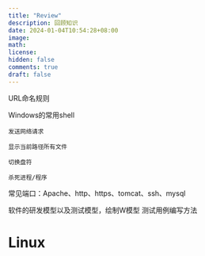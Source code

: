 ```yaml
---
title: "Review"
description: 回顾知识
date: 2024-01-04T10:54:28+08:00
image: 
math: 
license: 
hidden: false
comments: true
draft: false
---
```

URL命名规则

Windows的常用shell
```shell
发送网络请求

显示当前路径所有文件

切换盘符

杀死进程/程序
```

常见端口：Apache、http、https、tomcat、ssh、mysql

软件的研发模型以及测试模型，绘制W模型
测试用例编写方法


# Linux
```shell

```
